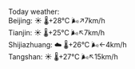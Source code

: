 Today weather:  
Beijing: ☀️ 🌡️+28°C 🌬️↗7km/h  
Tianjin: ☀️ 🌡️+25°C 🌬️↖7km/h  
Shijiazhuang: ☁️ 🌡️+26°C 🌬️←4km/h  
Tangshan: ☀️ 🌡️+27°C 🌬️↖15km/h  
